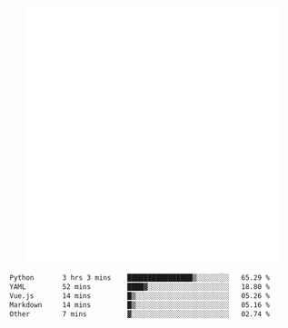 <div align="center">
    <a href="https://konst.fish">
        <img src="https://raw.githubusercontent.com/konstfish/konstfish/master/fish.svg" alt="Logo" width="450"/>
    </a>
</div>

<!--START_SECTION:waka-->

```text
Python       3 hrs 3 mins    ████████████████▒░░░░░░░░   65.29 %
YAML         52 mins         ████▓░░░░░░░░░░░░░░░░░░░░   18.80 %
Vue.js       14 mins         █▒░░░░░░░░░░░░░░░░░░░░░░░   05.26 %
Markdown     14 mins         █▒░░░░░░░░░░░░░░░░░░░░░░░   05.16 %
Other        7 mins          ▓░░░░░░░░░░░░░░░░░░░░░░░░   02.74 %
```

<!--END_SECTION:waka-->

